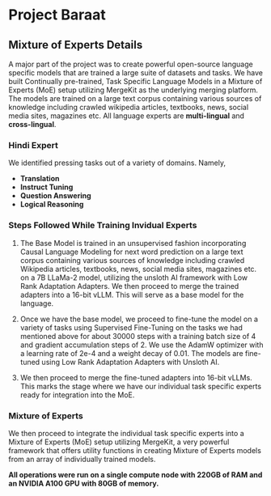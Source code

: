 # Project Baraat

## Mixture of Experts Details
A major part of the project was to create powerful open-source language specific models that are trained a large suite of datasets and tasks. We have built Continually pre-trained, Task Specific Language Models in a Mixture of Experts (MoE) setup utilizing MergeKit as the underlying merging platform. The models are trained on a large text corpus containing various sources of knowledge including crawled wikipedia articles, textbooks, news, social media sites, magazines etc. All language experts are **multi-lingual** and **cross-lingual**.

### Hindi Expert
We identified pressing tasks out of a variety of domains. Namely, 
- **Translation**
- **Instruct Tuning** 
- **Question Answering** 
- **Logical Reasoning**

### Steps Followed While Training Invidual Experts
1) The Base Model is trained in an unsupervised fashion incorporating Causal Language Modeling for next word prediction on a large text corpus containing various sources of knowledge including crawled Wikipedia articles, textbooks, news, social media sites, magazines etc. on a 7B LLaMa-2 model, utilizing the unsloth AI framework with Low Rank Adaptation Adapters. We then proceed to merge the trained adapters into a 16-bit vLLM. This will serve as a base model for the language.

2) Once we have the base model, we proceed to fine-tune the model on a variety of tasks using Supervised Fine-Tuning on the tasks we had mentioned above for about 30000 steps with a training batch size of 4 and gradient accumulation steps of 2. We use the AdamW optimizer with a learning rate of 2e-4 and a weight decay of 0.01. The models are fine-tuned using Low Rank Adaptation Adapters with Unsloth AI.

3) We then proceed to merge the fine-tuned adapters into 16-bit vLLMs. This marks the stage where we have our individual task specific experts ready for integration into the MoE.

### Mixture of Experts
We then proceed to integrate the individual task specific experts into a Mixture of Experts (MoE) setup utilizing MergeKit, a very powerful framework that offers utility functions in creating Mixture of Experts models from an array of individually trained models.

**All operations were run on a single compute node with 220GB of RAM and an NVIDIA A100 GPU with 80GB of memory.**

